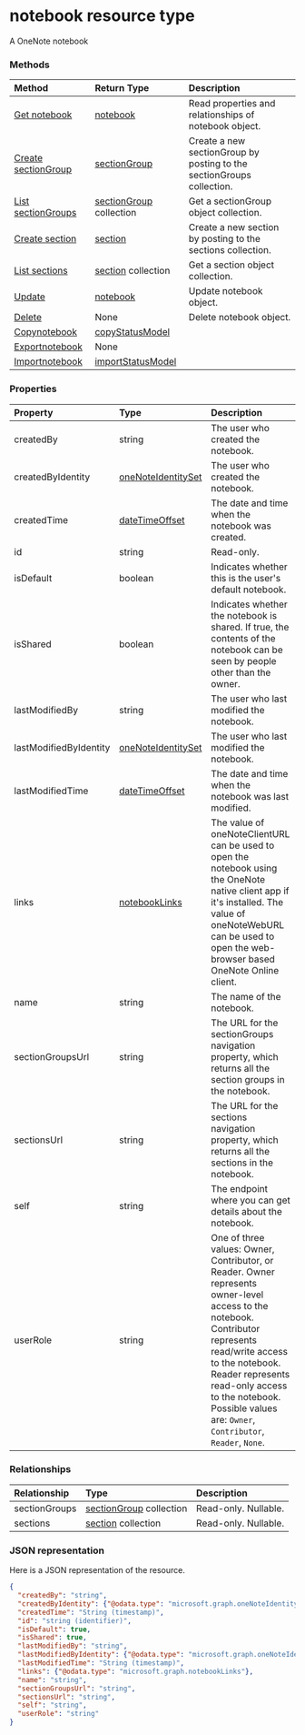 # notebook resource type

A OneNote notebook


### Methods

| Method		   | Return Type	|Description|
|:---------------|:--------|:----------|
|[Get notebook](../api/notebook_get.md) | [notebook](notebook.md) |Read properties and relationships of notebook object.|
|[Create sectionGroup](../api/notebook_post_sectiongroups.md) |[sectionGroup](sectiongroup.md)| Create a new sectionGroup by posting to the sectionGroups collection.|
|[List sectionGroups](../api/notebook_list_sectiongroups.md) |[sectionGroup](sectiongroup.md) collection| Get a sectionGroup object collection.|
|[Create section](../api/notebook_post_sections.md) |[section](section.md)| Create a new section by posting to the sections collection.|
|[List sections](../api/notebook_list_sections.md) |[section](section.md) collection| Get a section object collection.|
|[Update](../api/notebook_update.md) | [notebook](notebook.md)	|Update notebook object. |
|[Delete](../api/notebook_delete.md) | None |Delete notebook object. |
|[Copynotebook](../api/notebook_copynotebook.md)|[copyStatusModel](copystatusmodel.md)||
|[Exportnotebook](../api/notebook_exportnotebook.md)|None||
|[Importnotebook](../api/notebook_importnotebook.md)|[importStatusModel](importstatusmodel.md)||

### Properties
| Property	   | Type	|Description|
|:---------------|:--------|:----------|
|createdBy|string|The user who created the notebook.|
|createdByIdentity|[oneNoteIdentitySet](onenoteidentityset.md)|The user who created the notebook.|
|createdTime|[dateTimeOffset](datetimeoffset.md)|The date and time when the notebook was created.|
|id|string| Read-only.|
|isDefault|boolean|Indicates whether this is the user's default notebook.|
|isShared|boolean|Indicates whether the notebook is shared. If true, the contents of the notebook can be seen by people other than the owner.|
|lastModifiedBy|string|The user who last modified the notebook.|
|lastModifiedByIdentity|[oneNoteIdentitySet](onenoteidentityset.md)|The user who last modified the notebook.|
|lastModifiedTime|[dateTimeOffset](datetimeoffset.md)|The date and time when the notebook was last modified.|
|links|[notebookLinks](notebooklinks.md)|The value of oneNoteClientURL can be used to open the notebook using the OneNote native client app if it's installed. The value of oneNoteWebURL can be used to open the web-browser based OneNote Online client.|
|name|string|The name of the notebook.|
|sectionGroupsUrl|string|The URL for the sectionGroups navigation property, which returns all the section groups in the notebook.|
|sectionsUrl|string|The URL for the sections navigation property, which returns all the sections in the notebook.|
|self|string|The endpoint where you can get details about the notebook.|
|userRole|string|One of three values: Owner, Contributor, or Reader. Owner represents owner-level access to the notebook. Contributor represents read/write access to the notebook. Reader represents read-only access to the notebook. Possible values are: `Owner`, `Contributor`, `Reader`, `None`.|

### Relationships
| Relationship | Type	|Description|
|:---------------|:--------|:----------|
|sectionGroups|[sectionGroup](sectiongroup.md) collection| Read-only. Nullable.|
|sections|[section](section.md) collection| Read-only. Nullable.|

### JSON representation

Here is a JSON representation of the resource.

<!-- {
  "blockType": "resource",
  "optionalProperties": [

  ],
  "@odata.type": "microsoft.graph.notebook"
}-->

```json
{
  "createdBy": "string",
  "createdByIdentity": {"@odata.type": "microsoft.graph.oneNoteIdentitySet"},
  "createdTime": "String (timestamp)",
  "id": "string (identifier)",
  "isDefault": true,
  "isShared": true,
  "lastModifiedBy": "string",
  "lastModifiedByIdentity": {"@odata.type": "microsoft.graph.oneNoteIdentitySet"},
  "lastModifiedTime": "String (timestamp)",
  "links": {"@odata.type": "microsoft.graph.notebookLinks"},
  "name": "string",
  "sectionGroupsUrl": "string",
  "sectionsUrl": "string",
  "self": "string",
  "userRole": "string"
}

```

<!-- uuid: 8fcb5dbc-d5aa-4681-8e31-b001d5168d79
2015-10-25 14:57:30 UTC -->
<!-- {
  "type": "#page.annotation",
  "description": "notebook resource",
  "keywords": "",
  "section": "documentation",
  "tocPath": ""
}-->